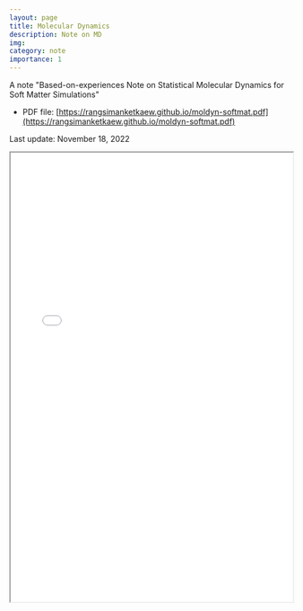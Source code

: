 ```yaml
---
layout: page
title: Molecular Dynamics
description: Note on MD
img: 
category: note
importance: 1
---
```


A note "Based-on-experiences Note on Statistical Molecular Dynamics for Soft Matter Simulations"

- PDF file: [https://rangsimanketkaew.github.io/moldyn-softmat.pdf](https://rangsimanketkaew.github.io/moldyn-softmat.pdf)

Last update: November 18, 2022

<iframe width="100%" height="800" src="/assets/book/moldyn-softmat.pdf">
